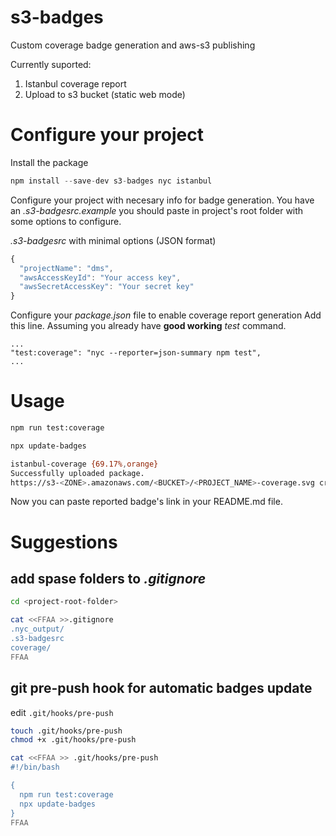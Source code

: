 # s3-badges

Custom coverage badge generation and aws-s3 publishing

Currently suported:
1. Istanbul coverage report
2. Upload to s3 bucket (static web mode)

# Configure your project

Install the package
```javascript
npm install --save-dev s3-badges nyc istanbul
```

Configure your project with necesary info for badge generation.
You have an _.s3-badgesrc.example_ you should paste in project's
root folder with some options to configure.

_.s3-badgesrc_ with minimal options (JSON format)

```javascript
{
  "projectName": "dms",
  "awsAccessKeyId": "Your access key",
  "awsSecretAccessKey": "Your secret key"
}
```

Configure your _package.json_ file to enable coverage report generation
Add this line. Assuming you already have __good working__ _test_ command.

```
...
"test:coverage": "nyc --reporter=json-summary npm test",
...
```

# Usage

```bash
npm run test:coverage

npx update-badges

istanbul-coverage {69.17%,orange}
Successfully uploaded package.
https://s3-<ZONE>.amazonaws.com/<BUCKET>/<PROJECT_NAME>-coverage.svg created
```

Now you can paste reported badge's link in your README.md file.

# Suggestions

## add spase folders to _.gitignore_

```bash
cd <project-root-folder>

cat <<FFAA >>.gitignore 
.nyc_output/
.s3-badgesrc
coverage/
FFAA
```

## git pre-push hook for automatic badges update

edit `.git/hooks/pre-push`

```bash
touch .git/hooks/pre-push
chmod +x .git/hooks/pre-push

cat <<FFAA >> .git/hooks/pre-push
#!/bin/bash

{
  npm run test:coverage
  npx update-badges
}
FFAA
```
